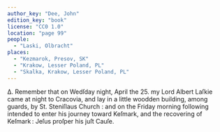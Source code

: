 ```yaml
---
author_key: "Dee, John"
edition_key: "book"
license: "CC0 1.0"
location: "page 99"
people:
  - "Laski, Olbracht"
places:
  - "Kezmarok, Presov, SK"
  - "Krakow, Lesser Poland, PL"
  - "Skalka, Krakow, Lesser Poland, PL"
---
```

Δ. Remember that on Wedſday night, April the 25. my Lord Albert Laſkie came at night
to Cracovia, and lay in a little woodden building, among guards, by St. Steniſlaus Church : and
on the Friday morning following intended to enter his journey toward Keſmark, and the
recovering of Keſmark : Jeſus proſper his juſt Cauſe.
